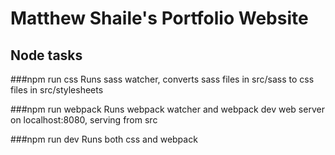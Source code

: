 # Matthew Shaile's Portfolio Website

## Node tasks

###npm run css
Runs sass watcher, converts sass files in src/sass to css files in src/stylesheets

###npm run webpack
Runs webpack watcher and webpack dev web server on localhost:8080, serving from src

###npm run dev
Runs both css and webpack

